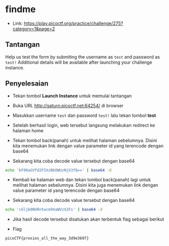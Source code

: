 # findme
- Link: https://play.picoctf.org/practice/challenge/275?category=1&page=2

## Tantangan
Help us test the form by submiting the username as `test` and password as `test!`
Additional details will be available after launching your challenge instance.

## Penyelesaian
- Tekan tombol **Launch Instance** untuk memulai tantangan

- Buka URL http://saturn.picoctf.net:64254/ di browser


- Masukkan username `test` dan password `test!` lalu tekan tombol **test**


- Setelah berhasil login, web tersebut langsung melakukan redirect ke halaman home


- Tekan tombol back(panah) untuk melihat halaman sebelumnya. Disini kita menemukan link dengan value parameter id yang terencode dengan base64


- Sekarang kita coba decode value tersebut dengan base64
```sh
echo 'bF90aGVfd2F5XzNkOWUzNjk3fQ==' | base64 -d
```

- Kembali ke halaman web dan tekan tombol back(panah) lagi untuk melihat halaman sebelumnya. Disini kita juga menemukan link dengan value parameter id yang terencode dengan base64


- Sekarang kita coba decode value tersebut dengan base64
```sh
echo 'cGljb0NURntwcm94aWVzX2Fs' | base64 -d
```

- Jika hasil decode tersebut disatukan akan terbentuk flag sebagai berikut

- Flag
```sh
picoCTF{proxies_all_the_way_3d9e3697}
```